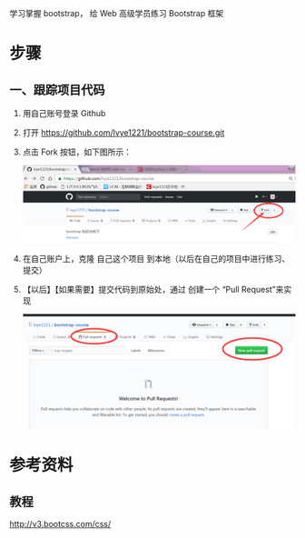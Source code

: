 

学习掌握 bootstrap， 给 Web 高级学员练习 Bootstrap 框架

# 步骤 #


## 一、跟踪项目代码 ##

1. 用自己账号登录 Github

2. 打开 https://github.com/lvye1221/bootstrap-course.git

3. 点击 Fork 按钮，如下图所示：

    ![](snap/1.png)

4. 在自己账户上，克隆 自己这个项目 到本地（以后在自己的项目中进行练习、提交）

5. 【以后】【如果需要】提交代码到原始处，通过 创建一个 “Pull Request”来实现

    ![](snap/2.png)






# 参考资料 #

## 教程 ##

http://v3.bootcss.com/css/


